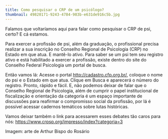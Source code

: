 ```yaml
---
title: Como pesquisar o CRP de um psicólogo?
thumbnail: 49820171-9243-4784-983b-e631de916c5b.jpg
---
```

Falamos que voltaríamos aqui para falar como pesquisar o CRP de psi, certo?
E cá estamos.


Para exercer a profissão de psi, além da graduação, o profissional precisa realizar a sua inscrição no Conselho Regional de Psicologia (CRP) no Estado em que atua. E mantê-lo ativo. Para saber se um psi tem seu registro ativo e está habilitado a exercer a profissão, existe dentro do site do Conselho Federal Psicologia um portal de busca. 

Então vamos lá:
Acesse o portal http://cadastro.cfp.org.br/, coloque o nome do psi e o Estado em que atua. Clique em Busca e aparecerá o número do registro. Pronto, rápido e fácil.
E, não podemos deixar de falar que o Conselho Regional de Psicologia, além de cumprir o papel institucional de fiscalização e orientação da categoria é um espaço importante de discussões para reafirmar o compromisso social da profissão, por lá é possível acessar cadernos temáticos sobre lutas históricas. 

Vamos deixar também o link para acessarem esses debates tão caros para nós:
https://www.crpsp.org/impresso/index?categoria=3


Imagem: arte de Arthur Bispo do Rosário